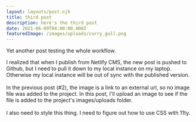 ```yaml
---
layout: layouts/post.njk
title: third post
description: here's the third post
date: 2021-06-09T04:00:00.000Z
featuredImage: /images/uploads/curry_gull.png
---
```

Yet another post testing the whole workflow.

I realized that when I publish from Netlify CMS, the new post is pushed to Github, but I need to pull it down to my local instance on my laptop.  Otherwise my local instance will be out of sync with the published version.\
\
In the previous post (#2), the image is a link to an external url, so no image file was added to the project.  In this post, I'll upload an image to see if the file is added to the project's images/uploads folder.\
\
I also need to style this thing.  I need to figure out how to use CSS with 11ty.